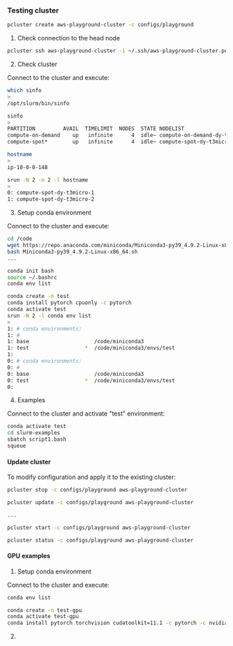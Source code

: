 ### Testing cluster

```bash
pcluster create aws-playground-cluster -c configs/playground
```

1. Check connection to the head node
```bash
pcluster ssh aws-playground-cluster -i ~/.ssh/aws-playground-cluster.pem
```

2. Check cluster

Connect to the cluster and execute:
```bash
which sinfo
>
/opt/slurm/bin/sinfo

sinfo
>
PARTITION         AVAIL  TIMELIMIT  NODES  STATE NODELIST
compute-on-demand    up   infinite      4  idle~ compute-on-demand-dy-t3micro-[1-4]
compute-spot*        up   infinite      4  idle~ compute-spot-dy-t3micro-[1-4]

hostname
>
ip-10-0-0-148

srun -N 2 -n 2 -l hostname
>
0: compute-spot-dy-t3micro-1
1: compute-spot-dy-t3micro-2
```


3. Setup conda environment

Connect to the cluster and execute:
```bash
cd /code
wget https://repo.anaconda.com/miniconda/Miniconda3-py39_4.9.2-Linux-x86_64.sh
bash Miniconda3-py39_4.9.2-Linux-x86_64.sh
...

conda init bash
source ~/.bashrc
conda env list
```

```bash
conda create -n test
conda install pytorch cpuonly -c pytorch
conda activate test
srun -N 2 -l conda env list
>
1: # conda environments:
1: #
1: base                     /code/miniconda3
1: test                  *  /code/miniconda3/envs/test
1:
0: # conda environments:
0: #
0: base                     /code/miniconda3
0: test                  *  /code/miniconda3/envs/test
0:
```

4. Examples

Connect to the cluster and activate "test" environment:
```bash
conda activate test
cd slurm-examples
sbatch script1.bash
squeue
```

#### Update cluster

To modify configuration and apply it to the existing cluster:

```bash
pcluster stop -c configs/playground aws-playground-cluster

pcluster update -c configs/playground aws-playground-cluster

...

pcluster start -c configs/playground aws-playground-cluster

pcluster status -c configs/playground aws-playground-cluster
```

#### GPU examples

1. Setup conda environment

Connect to the cluster and execute:
```bash
conda env list

conda create -n test-gpu
conda activate test-gpu
conda install pytorch torchvision cudatoolkit=11.1 -c pytorch -c nvidia
```

2. 